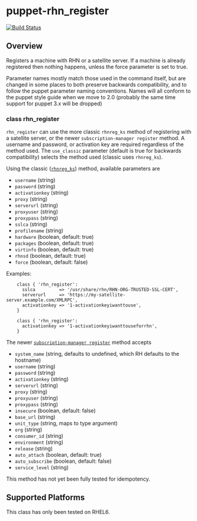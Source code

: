 puppet-rhn_register
===================

[![Build Status](https://travis-ci.org/pcfens/puppet-rhn_register.svg?branch=master)](https://travis-ci.org/pcfens/puppet-rhn_register)

## Overview

Registers a machine with RHN or a satellite server.  If a machine
is already registered then nothing happens, unless the force
parameter is set to true.

Parameter names mostly match those used in the command itself, but are changed in some places to both preserve
backwards compatibility, and to follow the puppet parameter naming conventions. Names will all conform to the
puppet style guide when we move to 2.0 (probably the same time support for puppet 3.x will be dropped)

### class rhn_register

`rhn_register` can use the more classic `rhnreg_ks` method of registering with a satellite server,
or the newer `subscription-manager register` method. A username and password, or activation key
are required regardless of the method used. The `use_classic` parameter (default is true for
backwards compatibility) selects the method used (classic uses `rhnreg_ks`).

Using the classic ([`rhnreg_ks`](http://linux.die.net/man/8/rhnreg_ks)) method, available parameters are

* `username` (string)
* `password` (string)
* `activationkey` (string)
* `proxy` (string)
* `serverurl` (string)
* `proxyuser` (string)
* `proxypass` (string)
* `sslca` (string)
* `profilename` (string)
* `hardware` (boolean, default: true)
* `packages` (boolean, default: true)
* `virtinfo` (boolean, default: true)
* `rhnsd` (boolean, default: true)
* `force` (boolean, default: false)

Examples:
````puppet
    class { 'rhn_register':
      sslca         => '/usr/share/rhn/RHN-ORG-TRUSTED-SSL-CERT',
      serverurl     => 'https://my-satellite-server.example.com/XMLRPC',
      activationkey => '1-activationkeyiwanttouse',
    }

    class { 'rhn_register':
      activationkey => '1-activationkeyiwanttouseforrhn',
    }
````

The newer [`subscription-manager register`](https://access.redhat.com/documentation/en-US/Red_Hat_Subscription_Management/1/html/RHSM/registering-cmd.html) method accepts

* `system_name` (string, defaults to undefined, which RH defaults to the hostname)
* `username` (string)
* `password` (string)
* `activationkey` (string)
* `serverurl` (string)
* `proxy` (string)
* `proxyuser` (string)
* `proxypass` (string)
* `insecure` (boolean, default: false)
* `base_url` (string)
* `unit_type` (string, maps to type argument)
* `org` (string)
* `consumer_id` (string)
* `environment` (string)
* `release` (string)
* `auto_attach` (boolean, default: true)
* `auto_subscribe` (boolean, default: false)
* `service_level` (string)

This method has not yet been fully tested for idempotency.

## Supported Platforms

This class has only been tested on RHEL6.
